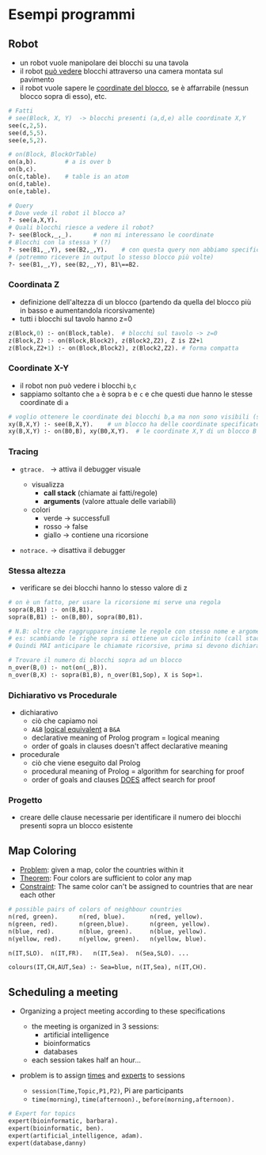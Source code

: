 # Esempi programmi

## Robot

- un robot vuole manipolare dei blocchi su una tavola
- il robot <u>può vedere</u> blocchi attraverso una camera montata sul pavimento
- il robot vuole sapere le <u>coordinate del blocco</u>, se è affarrabile (nessun blocco sopra di esso), etc.

```perl
# Fatti
# see(Block, X, Y)	-> blocchi presenti (a,d,e) alle coordinate X,Y
see(c,2,5).
see(d,5,5).
see(e,5,2).

# on(Block, BlockOrTable)
on(a,b).		# a is over b
on(b,c).
on(c,table).	# table is an atom
on(d,table).
on(e,table).

# Query
# Dove vede il robot il blocco a?
?- see(a,X,Y).
# Quali blocchi riesce a vedere il robot?
?- see(Block,_,_).		# non mi interessano le coordinate
# Blocchi con la stessa Y (?)
?- see(B1,_,Y), see(B2,_,Y).	# con questa query non abbiamo specificato che i blocchi devono essere differenti
# (potremmo ricevere in output lo stesso blocco più volte)
?- see(B1,_,Y), see(B2,_,Y), B1\==B2.
```

### Coordinata Z

- definizione dell'altezza di un blocco (partendo da quella del blocco più in basso e aumentandola ricorsivamente)
- tutti i blocchi sul tavolo hanno z=0

```perl
z(Block,0) :- on(Block,table).	# blocchi sul tavolo -> z=0
z(Block,Z) :- on(Block,Block2), z(Block2,Z2), Z is Z2+1
z(Block,Z2+1) :- on(Block,Block2), z(Block2,Z2). # forma compatta
```

### Coordinate X-Y

- il robot non può vedere i blocchi `b`,`c`
- sappiamo soltanto che `a` è sopra `b` e `c` e che questi due hanno le stesse coordinate di `a`

```perl
# voglio ottenere le coordinate dei blocchi b,a ma non sono visibili (sono sopra al blocco c)
xy(B,X,Y) :- see(B,X,Y).	# un blocco ha delle coordinate specificate solo se è visibile
xy(B,X,Y) :- on(B0,B), xy(B0,X,Y).	# le coordinate X,Y di un blocco B le ottengo valutando la presenza di un blocco
```

### Tracing

- `gtrace. ` -> attiva il debugger visuale
  - visualizza
    - **call stack** (chiamate ai fatti/regole)
    - **arguments** (valore attuale delle variabili)
  - colori
    - verde -> successfull
    - rosso -> false
    - giallo -> contiene una ricorsione

- `notrace.` -> disattiva il debugger

### Stessa altezza

- verificare se dei blocchi hanno lo stesso valore di z

```perl
# on è un fatto, per usare la ricorsione mi serve una regola
sopra(B,B1) :- on(B,B1).
sopra(B,B1) :- on(B,B0), sopra(B0,B1).

# N.B: oltre che raggruppare insieme le regole con stesso nome e argomenti, è importante anche l'ordine di dichiarazione
# es: scambiando le righe sopra si ottiene un ciclo infinito (call stack infinita)
# Quindi MAI anticipare le chiamate ricorsive, prima si devono dichiarare le regole semplici

# Trovare il numero di blocchi sopra ad un blocco
n_over(B,0) :- not(on(_,B)).
n_over(B,X) :- sopra(B1,B), n_over(B1,Sop), X is Sop+1.
```

### Dichiarativo vs Procedurale

- dichiarativo
  - ciò che capiamo noi
  - `A&B` <u>logical equivalent</u> a `B&A`
  - declarative meaning of Prolog program = logical meaning
  - order of goals in clauses doesn't affect declarative meaning
- procedurale
  - ciò che viene eseguito dal Prolog
  - procedural meaning of Prolog = algorithm for searching for proof
  - order of goals and clauses <u>DOES</u> affect search for proof

### Progetto

- creare delle clause necessarie per identificare il numero dei blocchi presenti sopra un blocco esistente

## Map Coloring

- <u>Problem</u>: given a map, color the countries within it
- <u>Theorem</u>: Four colors are sufficient to color any map
- <u>Constraint</u>: The same color can't be assigned to countries that are near each other

```perl
# possible pairs of colors of neighbour countries
n(red, green).		n(red, blue).		n(red, yellow).
n(green, red).		n(green,blue).		n(green, yellow).
n(blue, red).		n(blue, green). 	n(blue, yellow).
n(yellow, red). 	n(yellow, green). 	n(yellow, blue).

n(IT,SLO). 	n(IT,FR). 	n(IT,Sea).	n(Sea,SLO). ...

colours(IT,CH,AUT,Sea) :- Sea=blue, n(IT,Sea), n(IT,CH).
```

## Scheduling a meeting

- Organizing a project meeting according to these specifications
  - the meeting is organized in 3 sessions:
    - artificial intelligence
    - bioinformatics
    - databases
  - each session takes half an hour...

- problem is to assign <u>times</u> and <u>experts</u> to sessions
  - `session(Time,Topic,P1,P2)`, Pi are participants
  - `time(morning)`, `time(afternoon).`, `before(morning,afternoon).`

```perl
# Expert for topics
expert(bioinformatic, barbara).
expert(bioinformatic, ben).
expert(artificial_intelligence, adam).
expert(database,danny)

```

